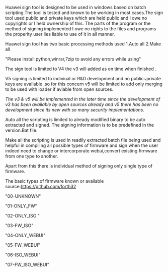 Huawei sign tool is designed to be used in windows based on batch scripting.The tool is tested and known to be working in most cases.The sign tool used public and private keys which are held public and I owe no copyrights or I  held ownership of this. The parts of the program or the method of signing implemented I owe no rights to the files and programs the properity user lies liable to use of it in all manner.

Huawei sign tool has two basic processing methods used 1.Auto all 2.Make all

"Please install python,winrar,7zip to avoid any errors while using"

The sign tool is limited to V4 the v3 will added as on time when finished .

V5 signing is limited to indiviual or R&D development and no public~private keys are available ,so for this concern v5 will be limited to add only merging to be used with loader if aviable from open sources.

*The v3 & v5 will be implemented in the later time since the development of v3 has been available by open sources already and v5 there has been no development since its new with so many security implementations.*

Auto all the scripting is limited to already modified binary to be auto extracted and signed. The signing information is to be predefined in the version.Bat file.

Make all the scripting is used in readily extracted batch file being used and helpful in compiling all possible types of firmware and sign when the user indeed need to change or intercorporate webui,convert existing firmware from one type to another.

Apart from this there is individual method of signing only single type of firmware.

The basic types of firmware known or available source:https://github.com/forth32



 "00-UNKNOWN"

 "01-ONLY_FW"

 "02-ONLY_ISO "

  "03-FW_ISO" 

 "04-ONLY_WEBUI"

 "05-FW_WEBUI"

 "06-ISO_WEBUI"

 "07-FW_ISO_WEBUI"

